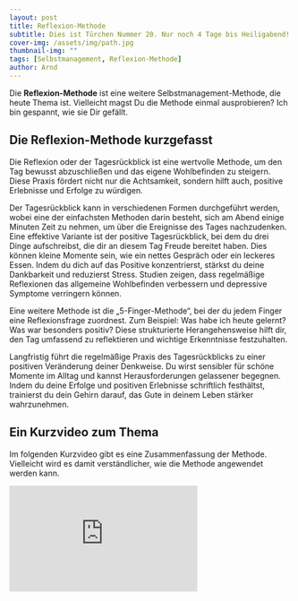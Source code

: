 ```yaml
---
layout: post
title: Reflexion-Methode
subtitle: Dies ist Türchen Nummer 20. Nur noch 4 Tage bis Heiligabend!
cover-img: /assets/img/path.jpg
thumbnail-img: ""
tags: [Selbstmanagement, Reflexion-Methode]
author: Arnd
---
```


Die **Reflexion-Methode** ist eine weitere Selbstmanagement-Methode, die heute Thema ist. Vielleicht magst Du die Methode einmal ausprobieren? Ich bin gespannt, wie sie Dir gefällt.

## Die Reflexion-Methode kurzgefasst

Die Reflexion oder der Tagesrückblick ist eine wertvolle Methode, um den Tag bewusst abzuschließen und das eigene Wohlbefinden zu steigern. Diese Praxis fördert nicht nur die Achtsamkeit, sondern hilft auch, positive Erlebnisse und Erfolge zu würdigen. 

Der Tagesrückblick kann in verschiedenen Formen durchgeführt werden, wobei eine der einfachsten Methoden darin besteht, sich am Abend einige Minuten Zeit zu nehmen, um über die Ereignisse des Tages nachzudenken. Eine effektive Variante ist der positive Tagesrückblick, bei dem du drei Dinge aufschreibst, die dir an diesem Tag Freude bereitet haben. Dies können kleine Momente sein, wie ein nettes Gespräch oder ein leckeres Essen. Indem du dich auf das Positive konzentrierst, stärkst du deine Dankbarkeit und reduzierst Stress. Studien zeigen, dass regelmäßige Reflexionen das allgemeine Wohlbefinden verbessern und depressive Symptome verringern können. 

Eine weitere Methode ist die „5-Finger-Methode“, bei der du jedem Finger eine Reflexionsfrage zuordnest. Zum Beispiel: Was habe ich heute gelernt? Was war besonders positiv? Diese strukturierte Herangehensweise hilft dir, den Tag umfassend zu reflektieren und wichtige Erkenntnisse festzuhalten. 

Langfristig führt die regelmäßige Praxis des Tagesrückblicks zu einer positiven Veränderung deiner Denkweise. Du wirst sensibler für schöne Momente im Alltag und kannst Herausforderungen gelassener begegnen. Indem du deine Erfolge und positiven Erlebnisse schriftlich festhältst, trainierst du dein Gehirn darauf, das Gute in deinem Leben stärker wahrzunehmen.

## Ein Kurzvideo zum Thema

Im folgenden Kurzvideo gibt es eine Zusammenfassung der Methode. Vielleicht wird es damit verständlicher, wie die Methode angewendet werden kann.

<iframe width="336" height="189" src="https://www.youtube.com/embed/aTybGMHDbsI?si=js3KbUm3Wh-mNauQ" title="YouTube video player" frameborder="0" allow="accelerometer; autoplay; clipboard-write; encrypted-media; gyroscope; picture-in-picture; web-share" referrerpolicy="strict-origin-when-cross-origin" allowfullscreen></iframe>
